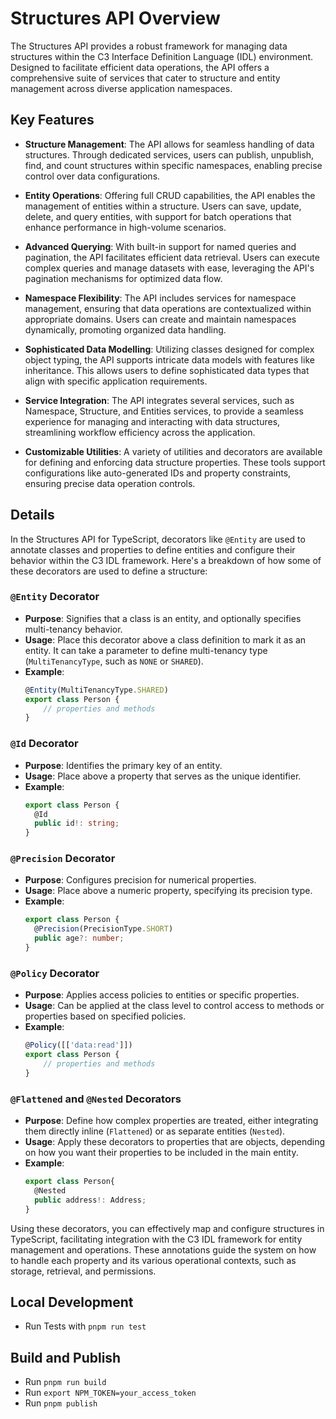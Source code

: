 # Structures API Overview

The Structures API provides a robust framework for managing data structures within the C3 Interface Definition Language (IDL) environment. Designed to facilitate efficient data operations, the API offers a comprehensive suite of services that cater to structure and entity management across diverse application namespaces.

## Key Features

- **Structure Management**: The API allows for seamless handling of data structures. Through dedicated services, users can publish, unpublish, find, and count structures within specific namespaces, enabling precise control over data configurations.

- **Entity Operations**: Offering full CRUD capabilities, the API enables the management of entities within a structure. Users can save, update, delete, and query entities, with support for batch operations that enhance performance in high-volume scenarios.

- **Advanced Querying**: With built-in support for named queries and pagination, the API facilitates efficient data retrieval. Users can execute complex queries and manage datasets with ease, leveraging the API's pagination mechanisms for optimized data flow.

- **Namespace Flexibility**: The API includes services for namespace management, ensuring that data operations are contextualized within appropriate domains. Users can create and maintain namespaces dynamically, promoting organized data handling.

- **Sophisticated Data Modelling**: Utilizing classes designed for complex object typing, the API supports intricate data models with features like inheritance. This allows users to define sophisticated data types that align with specific application requirements.

- **Service Integration**: The API integrates several services, such as Namespace, Structure, and Entities services, to provide a seamless experience for managing and interacting with data structures, streamlining workflow efficiency across the application.

- **Customizable Utilities**: A variety of utilities and decorators are available for defining and enforcing data structure properties. These tools support configurations like auto-generated IDs and property constraints, ensuring precise data operation controls.


## Details
In the Structures API for TypeScript, decorators like `@Entity` are used to annotate classes and properties to define entities and configure their behavior within the C3 IDL framework. Here's a breakdown of how some of these decorators are used to define a structure:

### `@Entity` Decorator
- **Purpose**: Signifies that a class is an entity, and optionally specifies multi-tenancy behavior.
- **Usage**: Place this decorator above a class definition to mark it as an entity. It can take a parameter to define multi-tenancy type (`MultiTenancyType`, such as `NONE` or `SHARED`).
- **Example**:
  ```typescript
  @Entity(MultiTenancyType.SHARED)
  export class Person {
      // properties and methods
  }
  ```

### `@Id` Decorator
- **Purpose**: Identifies the primary key of an entity.
- **Usage**: Place above a property that serves as the unique identifier.
- **Example**:
  ```typescript
  export class Person {
    @Id
    public id!: string;
  }
  ```

### `@Precision` Decorator
- **Purpose**: Configures precision for numerical properties.
- **Usage**: Place above a numeric property, specifying its precision type.
- **Example**:
  ```typescript
  export class Person {
    @Precision(PrecisionType.SHORT)
    public age?: number;
  }
  ```

### `@Policy` Decorator
- **Purpose**: Applies access policies to entities or specific properties.
- **Usage**: Can be applied at the class level to control access to methods or properties based on specified policies.
- **Example**:
  ```typescript
  @Policy([['data:read']])
  export class Person {
      // properties and methods
  }
  ```

### `@Flattened` and `@Nested` Decorators
- **Purpose**: Define how complex properties are treated, either integrating them directly inline (`Flattened`) or as separate entities (`Nested`).
- **Usage**: Apply these decorators to properties that are objects, depending on how you want their properties to be included in the main entity.
- **Example**:
  ```typescript
  export class Person{
    @Nested
    public address!: Address;
  }
  ```

Using these decorators, you can effectively map and configure structures in TypeScript, facilitating integration with the C3 IDL framework for entity management and operations. These annotations guide the system on how to handle each property and its various operational contexts, such as storage, retrieval, and permissions.

## Local Development
- Run Tests with ```pnpm run test```

## Build and Publish
- Run ```pnpm run build```
- Run ```export NPM_TOKEN=your_access_token```
- Run ```pnpm publish```
